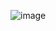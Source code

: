 ![image](https://user-images.githubusercontent.com/37501487/205089077-be520d20-24db-4c3c-80c1-0a794d0185ec.png)
